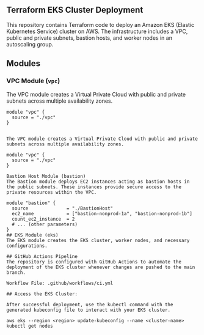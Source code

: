 
## Terraform EKS Cluster Deployment

This repository contains Terraform code to deploy an Amazon EKS (Elastic Kubernetes Service) cluster on AWS. The infrastructure includes a VPC, public and private subnets, bastion hosts, and worker nodes in an autoscaling group.

## Modules

### VPC Module (`vpc`)

The VPC module creates a Virtual Private Cloud with public and private subnets across multiple availability zones.

```hcl
module "vpc" {
  source = "./vpc"
}


The VPC module creates a Virtual Private Cloud with public and private subnets across multiple availability zones.

module "vpc" {
  source = "./vpc"
}

Bastion Host Module (bastion)
The Bastion module deploys EC2 instances acting as bastion hosts in the public subnets. These instances provide secure access to the private resources within the VPC.

module "bastion" {
  source              = "./BastionHost"
  ec2_name            = ["bastion-nonprod-1a", "bastion-nonprod-1b"]
  count_ec2_instance  = 2
  # ... (other parameters)
}
## EKS Module (eks)
The EKS module creates the EKS cluster, worker nodes, and necessary configurations.

## GitHub Actions Pipeline
The repository is configured with GitHub Actions to automate the deployment of the EKS cluster whenever changes are pushed to the main branch.

Workflow File: .github/workflows/ci.yml

## Access the EKS Cluster:

After successful deployment, use the kubectl command with the generated kubeconfig file to interact with your EKS cluster.

aws eks --region <region> update-kubeconfig --name <cluster-name>
kubectl get nodes
